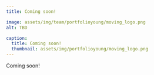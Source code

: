 ```yaml
---
title: Coming soon!

image: assets/img/team/portfolioyoung/moving_logo.png
alt: TBD

caption:
  title: Coming soon!
  thumbnail: assets/img/portfolioyoung/moving_logo.png
---
```


Coming soon!
